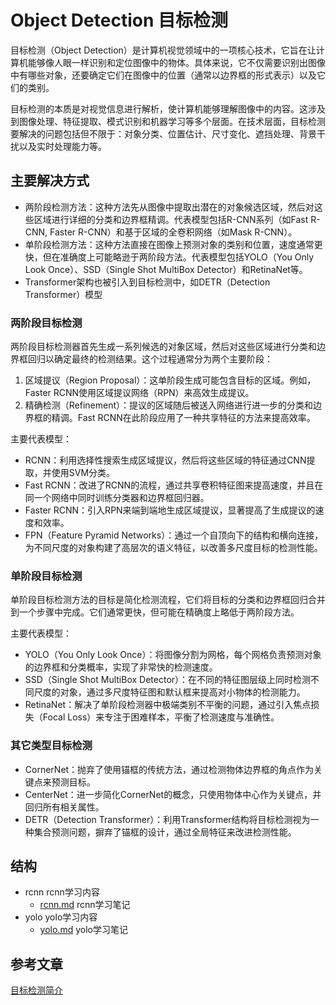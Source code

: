 # Object Detection 目标检测

目标检测（Object Detection）是计算机视觉领域中的一项核心技术，它旨在让计算机能够像人眼一样识别和定位图像中的物体。具体来说，它不仅需要识别出图像中有哪些对象，还要确定它们在图像中的位置（通常以边界框的形式表示）以及它们的类别。

目标检测的本质是对视觉信息进行解析，使计算机能够理解图像中的内容。这涉及到图像处理、特征提取、模式识别和机器学习等多个层面。在技术层面，目标检测要解决的问题包括但不限于：对象分类、位置估计、尺寸变化、遮挡处理、背景干扰以及实时处理能力等。

## 主要解决方式

- 两阶段检测方法：这种方法先从图像中提取出潜在的对象候选区域，然后对这些区域进行详细的分类和边界框精调。代表模型包括R-CNN系列（如Fast R-CNN, Faster R-CNN）和基于区域的全卷积网络（如Mask R-CNN）。
- 单阶段检测方法：这种方法直接在图像上预测对象的类别和位置，速度通常更快，但在准确度上可能略逊于两阶段方法。代表模型包括YOLO（You Only Look Once）、SSD（Single Shot MultiBox Detector）和RetinaNet等。
- Transformer架构也被引入到目标检测中，如DETR（Detection Transformer）模型

### 两阶段目标检测

两阶段目标检测器首先生成一系列候选的对象区域，然后对这些区域进行分类和边界框回归以确定最终的检测结果。这个过程通常分为两个主要阶段：

1. 区域提议（Region Proposal）：这单阶段生成可能包含目标的区域。例如，Faster RCNN使用区域提议网络（RPN）来高效生成提议。
2. 精确检测（Refinement）：提议的区域随后被送入网络进行进一步的分类和边界框的精调。Fast RCNN在此阶段应用了一种共享特征的方法来提高效率。

主要代表模型：
- RCNN：利用选择性搜索生成区域提议，然后将这些区域的特征通过CNN提取，并使用SVM分类。
- Fast RCNN：改进了RCNN的流程，通过共享卷积特征图来提高速度，并且在同一个网络中同时训练分类器和边界框回归器。
- Faster RCNN：引入RPN来端到端地生成区域提议，显著提高了生成提议的速度和效率。
- FPN（Feature Pyramid Networks）：通过一个自顶向下的结构和横向连接，为不同尺度的对象构建了高层次的语义特征，以改善多尺度目标的检测性能。

### 单阶段目标检测

单阶段目标检测方法的目标是简化检测流程，它们将目标的分类和边界框回归合并到一个步骤中完成。它们通常更快，但可能在精确度上略低于两阶段方法。

主要代表模型：
- YOLO（You Only Look Once）：将图像分割为网格，每个网格负责预测对象的边界框和分类概率，实现了非常快的检测速度。
- SSD（Single Shot MultiBox Detector）：在不同的特征图层级上同时检测不同尺度的对象，通过多尺度特征图和默认框来提高对小物体的检测能力。
- RetinaNet：解决了单阶段检测器中极端类别不平衡的问题，通过引入焦点损失（Focal Loss）来专注于困难样本，平衡了检测速度与准确性。

### 其它类型目标检测
- CornerNet：抛弃了使用锚框的传统方法，通过检测物体边界框的角点作为关键点来预测目标。
- CenterNet：进一步简化CornerNet的概念，只使用物体中心作为关键点，并回归所有相关属性。
- DETR（Detection Transformer）：利用Transformer结构将目标检测视为一种集合预测问题，摒弃了锚框的设计，通过全局特征来改进检测性能。

## 结构

- rcnn rcnn学习内容
  - [rcnn.md](./rcnn/rcnn.md) rcnn学习笔记
- yolo yolo学习内容
  - [yolo.md](./yolo/yolo.md) yolo学习笔记

## 参考文章

[目标检测简介](https://blog.csdn.net/qq_31463571/article/details/134692319)